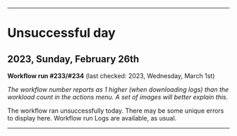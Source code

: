 ***

# Unsuccessful day

## 2023, Sunday, February 26th

**Workflow run #233/#234** (last checked: 2023, Wednesday, March 1st)

_The workflow number reports as 1 higher (when downloading logs) than the workload count in the actions menu. A set of images will better explain this._

The workflow ran unsuccessfully today. There may be some unique errors to display here. Workflow run Logs are available, as usual.

***
